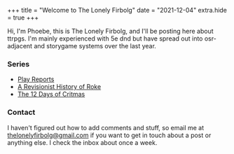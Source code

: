 +++
title = "Welcome to The Lonely Firbolg" 
date = "2021-12-04"
extra.hide = true
+++

Hi, I'm Phoebe, this is The Lonely Firbolg, and I'll be posting here about ttrpgs. I'm mainly experienced with 5e dnd but have spread out into osr-adjacent and storygame systems over the last year. 

### Series
* [Play Reports](https://thelonelyfirbolg.github.io/play_report/)
* [A Revisionist History of Roke](https://thelonelyfirbolg.github.io/revisionistroke/ )
* [The 12 Days of Critmas](https://thelonelyfirbolg.github.io/critmas/)

### Contact
I haven't figured out how to add comments and stuff, so email me at thelonelyfirbolg@gmail.com if you want to get in touch about a post or anything else. I check the inbox about once a week.
